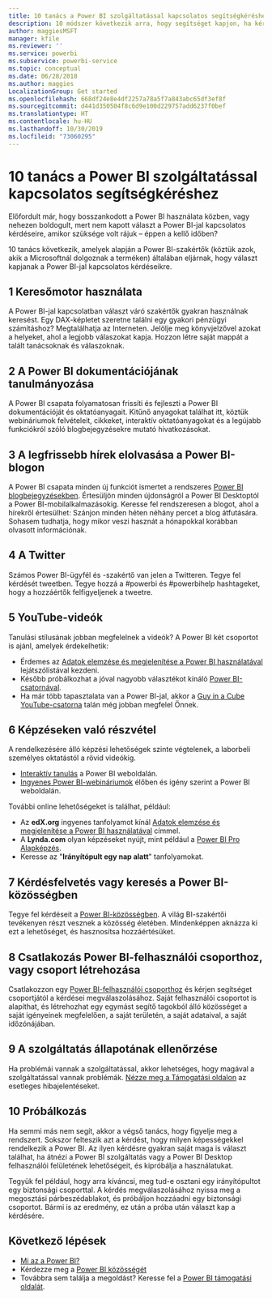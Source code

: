 ```yaml
---
title: 10 tanács a Power BI szolgáltatással kapcsolatos segítségkéréshez
description: 10 módszer következik arra, hogy segítséget kapjon, ha kérdése van a Power BI működésével kapcsolatban
author: maggiesMSFT
manager: kfile
ms.reviewer: ''
ms.service: powerbi
ms.subservice: powerbi-service
ms.topic: conceptual
ms.date: 06/28/2018
ms.author: maggies
LocalizationGroup: Get started
ms.openlocfilehash: 668df24e8e4df2257a78a5f7a843abc65df3ef8f
ms.sourcegitcommit: d441d350504f8c6d9e100d229757add6237f0bef
ms.translationtype: HT
ms.contentlocale: hu-HU
ms.lasthandoff: 10/30/2019
ms.locfileid: "73060295"
---
```

# <a name="10-tips-for-getting-help-with-your-power-bi-questions"></a>10 tanács a Power BI szolgáltatással kapcsolatos segítségkéréshez
Előfordult már, hogy bosszankodott a Power BI használata közben, vagy nehezen boldogult, mert nem kapott választ a Power BI-jal kapcsolatos kérdéseire, amikor szüksége volt rájuk – éppen a kellő időben? 

10 tanács következik, amelyek alapján a Power BI-szakértők (köztük azok, akik a Microsoftnál dolgoznak a terméken) általában eljárnak, hogy választ kapjanak a Power BI-jal kapcsolatos kérdéseikre.

## <a name="1-use-a-search-engine"></a>1 Keresőmotor használata
A Power BI-jal kapcsolatban választ váró szakértők gyakran használnak keresést. Egy DAX-képletet szeretne találni egy gyakori pénzügyi számításhoz? Megtalálhatja az Interneten. Jelölje meg könyvjelzővel azokat a helyeket, ahol a legjobb válaszokat kapja. Hozzon létre saját mappát a talált tanácsoknak és válaszoknak.


## <a name="2-check-the-power-bi-documentation"></a>2 A Power BI dokumentációjának tanulmányozása
A Power BI csapata folyamatosan frissíti és fejleszti a Power BI dokumentációját és oktatóanyagait. Kitűnő anyagokat találhat itt, köztük webináriumok felvételeit, cikkeket, interaktív oktatóanyagokat és a legújabb funkciókról szóló blogbejegyzésekre mutató hivatkozásokat.

## <a name="3-read-the-power-bi-blog-for-the-latest-news"></a>3 A legfrissebb hírek elolvasása a Power BI-blogon
A Power BI csapata minden új funkciót ismertet a rendszeres [Power BI blogbejegyzésekben](https://powerbi.microsoft.com/blog/). Értesüljön minden újdonságról a Power BI Desktoptól a Power BI-mobilalkalmazásokig. Keresse fel rendszeresen a blogot, ahol a hírekről értesülhet: Szánjon minden héten néhány percet a blog átfutására. Sohasem tudhatja, hogy mikor veszi hasznát a hónapokkal korábban olvasott információnak.

## <a name="4-try-twitter"></a>4 A Twitter
Számos Power BI-ügyfél és -szakértő van jelen a Twitteren. Tegye fel kérdését tweetben. Tegye hozzá a #powerbi és #powerbihelp hashtageket, hogy a hozzáértők felfigyeljenek a tweetre.

## <a name="5-watch-videos-on-youtube"></a>5 YouTube-videók
Tanulási stílusának jobban megfelelnek a videók? A Power BI két csoportot is ajánl, amelyek érdekelhetik:

* Érdemes az [Adatok elemzése és megjelenítése a Power BI használatával](https://www.youtube.com/playlist?list=PL1N57mwBHtN0JFoKSR0n-tBkUJHeMP2cP) lejátszólistával kezdeni.
* Később próbálkozhat a jóval nagyobb választékot kínáló [Power BI-csatornával](https://www.youtube.com/user/mspowerbi/videos).
* Ha már több tapasztalata van a Power BI-jal, akkor a [Guy in a Cube YouTube-csatorna](https://www.youtube.com/channel/UCFp1vaKzpfvoGai0vE5VJ0w) talán még jobban megfelel Önnek.

## <a name="6-attend-training"></a>6 Képzéseken való részvétel
A rendelkezésére álló képzési lehetőségek szinte végtelenek, a laborbeli személyes oktatástól a rövid videókig.

* [Interaktív tanulás](guided-learning/index.md) a Power BI weboldalán.
* [Ingyenes Power BI-webináriumok](webinars.md) élőben és igény szerint a Power BI weboldalán.

További online lehetőségeket is találhat, például:

* Az **edX.org** ingyenes tanfolyamot kínál [Adatok elemzése és megjelenítése a Power BI használatával](https://www.edx.org/course/analyzing-visualizing-data-power-bi-microsoft-dat207x-4) címmel.
* A **Lynda.com** olyan képzéseket nyújt, mint például a [Power BI Pro Alapképzés](https://www.lynda.com/Power-BI-tutorials/Power-BI-Pro-Essential-Training/485820-2.html).
* Keresse az "**Irányítópult egy nap alatt**" tanfolyamokat.

## <a name="7-ask-or-search-in-the-power-bi-community"></a>7 Kérdésfelvetés vagy keresés a Power BI-közösségben
Tegye fel kérdéseit a [Power BI-közösségben](http://community.powerbi.com). A világ BI-szakértői tevékenyen részt vesznek a közösség életében. Mindenképpen aknázza ki ezt a lehetőséget, és hasznosítsa hozzáértésüket.

## <a name="8-join-or-create-a-power-bi-user-group"></a>8 Csatlakozás Power BI-felhasználói csoporthoz, vagy csoport létrehozása
Csatlakozzon egy [Power BI-felhasználói csoporthoz](https://community.powerbi.com/t5/Power-BI-User-Groups/ct-p/Groups) és kérjen segítséget csoportjától a kérdései megválaszolásához. Saját felhasználói csoportot is alapíthat, és létrehozhat egy egymást segítő tagokból álló közösséget a saját igényeinek megfelelően, a saját területén, a saját adataival, a saját időzónájában.

## <a name="9-check-the-service-status"></a>9 A szolgáltatás állapotának ellenőrzése
Ha problémái vannak a szolgáltatással, akkor lehetséges, hogy magával a szolgáltatással vannak problémák. [Nézze meg a Támogatási oldalon](https://powerbi.microsoft.com/support/) az esetleges hibajelentéseket.

## <a name="10-just-try-it"></a>10 Próbálkozás
Ha semmi más nem segít, akkor a végső tanács, hogy figyelje meg a rendszert. Sokszor felteszik azt a kérdést, hogy milyen képességekkel rendelkezik a Power BI. Az ilyen kérdésre gyakran saját maga is választ találhat, ha átnézi a Power BI szolgáltatás vagy a Power BI Desktop felhasználói felületének lehetőségeit, és kipróbálja a használatukat.

Tegyük fel például, hogy arra kíváncsi, meg tud-e osztani egy irányítópultot egy biztonsági csoporttal. A kérdés megválaszolásához nyissa meg a megosztási párbeszédablakot, és próbáljon hozzáadni egy biztonsági csoportot. Bármi is az eredmény, ez után a próba után választ kap a kérdésére.

## <a name="next-steps"></a>Következő lépések
* [Mi az a Power BI?](fundamentals/power-bi-overview.md)
* Kérdezze meg a [Power BI közösségét](http://community.powerbi.com/)
* Továbbra sem találja a megoldást? Keresse fel a [Power BI támogatási oldalát](https://powerbi.microsoft.com/support/).
